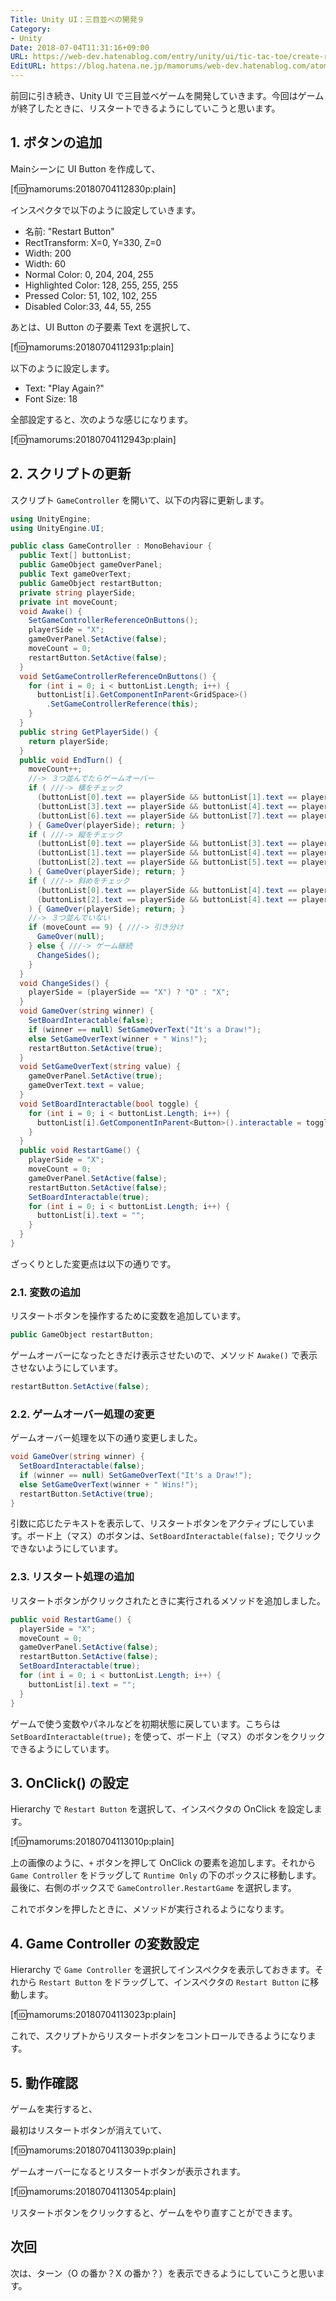```yaml
---
Title: Unity UI：三目並べの開発９
Category:
- Unity
Date: 2018-07-04T11:31:16+09:00
URL: https://web-dev.hatenablog.com/entry/unity/ui/tic-tac-toe/create-restart-button
EditURL: https://blog.hatena.ne.jp/mamorums/web-dev.hatenablog.com/atom/entry/10257846132597919667
---
```


前回に引き続き、Unity UI で三目並べゲームを開発していきます。今回はゲームが終了したときに、リスタートできるようにしていこうと思います。


## 1. ボタンの追加
Mainシーンに UI Button を作成して、

[f:id:mamorums:20180704112830p:plain]

インスペクタで以下のように設定していきます。

- 名前: "Restart Button"
- RectTransform: X=0, Y=330, Z=0
- Width: 200
- Width: 60
- Normal Color: 0, 204, 204, 255
- Highlighted Color: 128, 255, 255, 255
- Pressed Color: 51, 102, 102, 255
- Disabled Color:33, 44, 55, 255

あとは、UI Button の子要素 Text を選択して、

[f:id:mamorums:20180704112931p:plain]

以下のように設定します。

- Text: "Play Again?"
- Font Size: 18

全部設定すると、次のような感じになります。

[f:id:mamorums:20180704112943p:plain]


## 2. スクリプトの更新
スクリプト `GameController` を開いて、以下の内容に更新します。

```cs
using UnityEngine;
using UnityEngine.UI;

public class GameController : MonoBehaviour {
  public Text[] buttonList;
  public GameObject gameOverPanel;
  public Text gameOverText;
  public GameObject restartButton;
  private string playerSide;
  private int moveCount;
  void Awake() {
    SetGameControllerReferenceOnButtons();
    playerSide = "X";
    gameOverPanel.SetActive(false);
    moveCount = 0;
    restartButton.SetActive(false);
  }
  void SetGameControllerReferenceOnButtons() {
    for (int i = 0; i < buttonList.Length; i++) {
      buttonList[i].GetComponentInParent<GridSpace>()
        .SetGameControllerReference(this);
    }
  }
  public string GetPlayerSide() {
    return playerSide;
  }
  public void EndTurn() {
    moveCount++;
    //-> ３つ並んでたらゲームオーバー
    if ( ///-> 横をチェック
      (buttonList[0].text == playerSide && buttonList[1].text == playerSide && buttonList[2].text == playerSide) ||
      (buttonList[3].text == playerSide && buttonList[4].text == playerSide && buttonList[5].text == playerSide) ||
      (buttonList[6].text == playerSide && buttonList[7].text == playerSide && buttonList[8].text == playerSide)
    ) { GameOver(playerSide); return; }
    if ( ///-> 縦をチェック
      (buttonList[0].text == playerSide && buttonList[3].text == playerSide && buttonList[6].text == playerSide) ||
      (buttonList[1].text == playerSide && buttonList[4].text == playerSide && buttonList[7].text == playerSide) ||
      (buttonList[2].text == playerSide && buttonList[5].text == playerSide && buttonList[8].text == playerSide)
    ) { GameOver(playerSide); return; }
    if ( ///-> 斜めをチェック
      (buttonList[0].text == playerSide && buttonList[4].text == playerSide && buttonList[8].text == playerSide) ||
      (buttonList[2].text == playerSide && buttonList[4].text == playerSide && buttonList[6].text == playerSide)
    ) { GameOver(playerSide); return; }
    //-> ３つ並んでいない 
    if (moveCount == 9) { ///-> 引き分け
      GameOver(null);
    } else { ///-> ゲーム継続
      ChangeSides();
    }
  }
  void ChangeSides() {
    playerSide = (playerSide == "X") ? "O" : "X";
  }
  void GameOver(string winner) {
    SetBoardInteractable(false);
    if (winner == null) SetGameOverText("It's a Draw!");
    else SetGameOverText(winner + " Wins!");
    restartButton.SetActive(true);
  }
  void SetGameOverText(string value) {
    gameOverPanel.SetActive(true);
    gameOverText.text = value;
  }
  void SetBoardInteractable(bool toggle) {
    for (int i = 0; i < buttonList.Length; i++) {
      buttonList[i].GetComponentInParent<Button>().interactable = toggle;
    }
  }
  public void RestartGame() {
    playerSide = "X";
    moveCount = 0;
    gameOverPanel.SetActive(false);
    restartButton.SetActive(false);
    SetBoardInteractable(true);
    for (int i = 0; i < buttonList.Length; i++) {
      buttonList[i].text = "";
    }
  }
}
```

ざっくりとした変更点は以下の通りです。

### 2.1. 変数の追加
リスタートボタンを操作するために変数を追加しています。

```cs
public GameObject restartButton;
```

ゲームオーバーになったときだけ表示させたいので、メソッド `Awake()` で表示させないようにしています。

```cs
restartButton.SetActive(false);
```

### 2.2. ゲームオーバー処理の変更
ゲームオーバー処理を以下の通り変更しました。

```cs
void GameOver(string winner) {
  SetBoardInteractable(false);
  if (winner == null) SetGameOverText("It's a Draw!");
  else SetGameOverText(winner + " Wins!");
  restartButton.SetActive(true);
}
```

引数に応じたテキストを表示して、リスタートボタンをアクティブにしています。ボード上（マス）のボタンは、`SetBoardInteractable(false);` でクリックできないようにしています。


### 2.3. リスタート処理の追加
リスタートボタンがクリックされたときに実行されるメソッドを追加しました。

```cs
public void RestartGame() {
  playerSide = "X";
  moveCount = 0;
  gameOverPanel.SetActive(false);
  restartButton.SetActive(false);
  SetBoardInteractable(true);
  for (int i = 0; i < buttonList.Length; i++) {
    buttonList[i].text = "";
  }
}
```

ゲームで使う変数やパネルなどを初期状態に戻しています。こちらは `SetBoardInteractable(true);` を使って、ボード上（マス）のボタンをクリックできるようにしています。


## 3. OnClick() の設定
Hierarchy で `Restart Button` を選択して、インスペクタの OnClick を設定します。

[f:id:mamorums:20180704113010p:plain]

上の画像のように、`+` ボタンを押して OnClick の要素を追加します。それから `Game Controller` をドラッグして `Runtime Only` の下のボックスに移動します。最後に、右側のボックスで `GameController.RestartGame` を選択します。

これでボタンを押したときに、メソッドが実行されるようになります。


## 4. Game Controller の変数設定
Hierarchy で `Game Controller` を選択してインスペクタを表示しておきます。それから `Restart Button` をドラッグして、インスペクタの `Restart Button` に移動します。

[f:id:mamorums:20180704113023p:plain]

これで、スクリプトからリスタートボタンをコントロールできるようになります。


## 5. 動作確認
ゲームを実行すると、

最初はリスタートボタンが消えていて、

[f:id:mamorums:20180704113039p:plain]

ゲームオーバーになるとリスタートボタンが表示されます。

[f:id:mamorums:20180704113054p:plain]

リスタートボタンをクリックすると、ゲームをやり直すことができます。


## 次回
次は、ターン（O の番か？X の番か？）を表示できるようにしていこうと思います。
